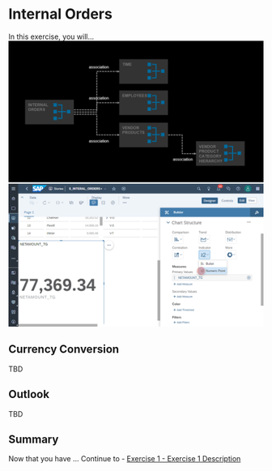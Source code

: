# Internal Orders

In this exercise, you will...
<br>![](images/InternalOrders.png)
<br>![](images/InternalOrders_02.png)




## Currency Conversion
TBD

## Outlook
TBD






## Summary

Now that you have ... 
Continue to - [Exercise 1 - Exercise 1 Description](../ex1/README.md)

